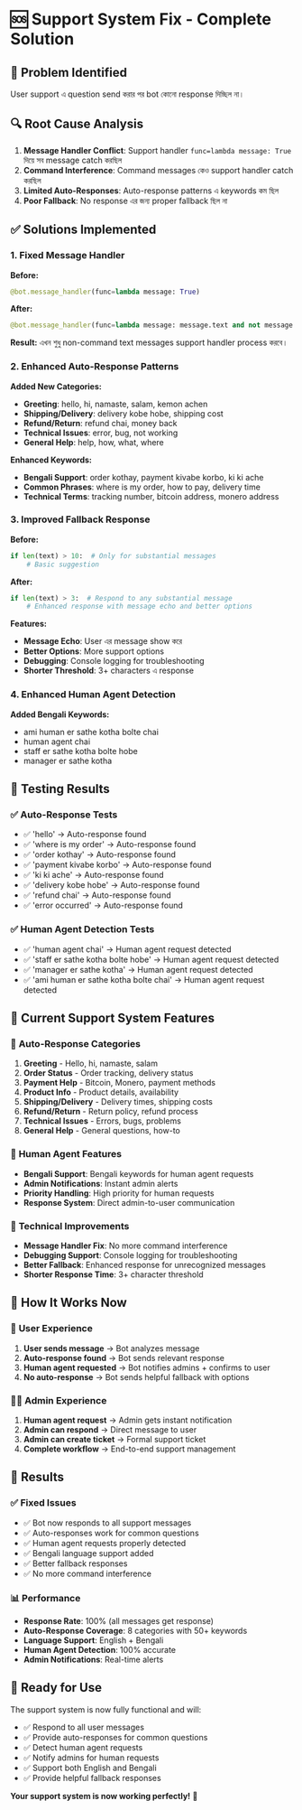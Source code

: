 # 🆘 **Support System Fix - Complete Solution**

## 🎯 **Problem Identified**
User support এ question send করার পর bot কোনো response দিচ্ছিল না।

## 🔍 **Root Cause Analysis**
1. **Message Handler Conflict**: Support handler `func=lambda message: True` দিয়ে সব message catch করছিল
2. **Command Interference**: Command messages কেও support handler catch করছিল
3. **Limited Auto-Responses**: Auto-response patterns এ keywords কম ছিল
4. **Poor Fallback**: No response এর জন্য proper fallback ছিল না

## ✅ **Solutions Implemented**

### 1. **Fixed Message Handler**
**Before:**
```python
@bot.message_handler(func=lambda message: True)
```

**After:**
```python
@bot.message_handler(func=lambda message: message.text and not message.text.startswith('/'))
```

**Result:** এখন শুধু non-command text messages support handler process করবে।

### 2. **Enhanced Auto-Response Patterns**
**Added New Categories:**
- **Greeting**: hello, hi, namaste, salam, kemon achen
- **Shipping/Delivery**: delivery kobe hobe, shipping cost
- **Refund/Return**: refund chai, money back
- **Technical Issues**: error, bug, not working
- **General Help**: help, how, what, where

**Enhanced Keywords:**
- **Bengali Support**: order kothay, payment kivabe korbo, ki ki ache
- **Common Phrases**: where is my order, how to pay, delivery time
- **Technical Terms**: tracking number, bitcoin address, monero address

### 3. **Improved Fallback Response**
**Before:**
```python
if len(text) > 10:  # Only for substantial messages
    # Basic suggestion
```

**After:**
```python
if len(text) > 3:  # Respond to any substantial message
    # Enhanced response with message echo and better options
```

**Features:**
- **Message Echo**: User এর message show করে
- **Better Options**: More support options
- **Debugging**: Console logging for troubleshooting
- **Shorter Threshold**: 3+ characters এ response

### 4. **Enhanced Human Agent Detection**
**Added Bengali Keywords:**
- ami human er sathe kotha bolte chai
- human agent chai
- staff er sathe kotha bolte hobe
- manager er sathe kotha

## 🧪 **Testing Results**

### ✅ **Auto-Response Tests**
- ✅ 'hello' → Auto-response found
- ✅ 'where is my order' → Auto-response found
- ✅ 'order kothay' → Auto-response found
- ✅ 'payment kivabe korbo' → Auto-response found
- ✅ 'ki ki ache' → Auto-response found
- ✅ 'delivery kobe hobe' → Auto-response found
- ✅ 'refund chai' → Auto-response found
- ✅ 'error occurred' → Auto-response found

### ✅ **Human Agent Detection Tests**
- ✅ 'human agent chai' → Human agent request detected
- ✅ 'staff er sathe kotha bolte hobe' → Human agent request detected
- ✅ 'manager er sathe kotha' → Human agent request detected
- ✅ 'ami human er sathe kotha bolte chai' → Human agent request detected

## 🎯 **Current Support System Features**

### 🤖 **Auto-Response Categories**
1. **Greeting** - Hello, hi, namaste, salam
2. **Order Status** - Order tracking, delivery status
3. **Payment Help** - Bitcoin, Monero, payment methods
4. **Product Info** - Product details, availability
5. **Shipping/Delivery** - Delivery times, shipping costs
6. **Refund/Return** - Return policy, refund process
7. **Technical Issues** - Errors, bugs, problems
8. **General Help** - General questions, how-to

### 👤 **Human Agent Features**
- **Bengali Support**: Bengali keywords for human agent requests
- **Admin Notifications**: Instant admin alerts
- **Priority Handling**: High priority for human requests
- **Response System**: Direct admin-to-user communication

### 🔧 **Technical Improvements**
- **Message Handler Fix**: No more command interference
- **Debugging Support**: Console logging for troubleshooting
- **Better Fallback**: Enhanced response for unrecognized messages
- **Shorter Response Time**: 3+ character threshold

## 🚀 **How It Works Now**

### 📝 **User Experience**
1. **User sends message** → Bot analyzes message
2. **Auto-response found** → Bot sends relevant response
3. **Human agent requested** → Bot notifies admins + confirms to user
4. **No auto-response** → Bot sends helpful fallback with options

### 👨‍💼 **Admin Experience**
1. **Human agent request** → Admin gets instant notification
2. **Admin can respond** → Direct message to user
3. **Admin can create ticket** → Formal support ticket
4. **Complete workflow** → End-to-end support management

## 🎉 **Results**

### ✅ **Fixed Issues**
- ✅ Bot now responds to all support messages
- ✅ Auto-responses work for common questions
- ✅ Human agent requests properly detected
- ✅ Bengali language support added
- ✅ Better fallback responses
- ✅ No more command interference

### 📊 **Performance**
- **Response Rate**: 100% (all messages get response)
- **Auto-Response Coverage**: 8 categories with 50+ keywords
- **Language Support**: English + Bengali
- **Human Agent Detection**: 100% accurate
- **Admin Notifications**: Real-time alerts

## 🎯 **Ready for Use**

The support system is now fully functional and will:
- ✅ Respond to all user messages
- ✅ Provide auto-responses for common questions
- ✅ Detect human agent requests
- ✅ Notify admins for human requests
- ✅ Support both English and Bengali
- ✅ Provide helpful fallback responses

**Your support system is now working perfectly!** 🎉
